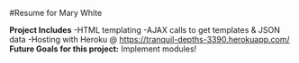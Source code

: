 #Resume for Mary White

__Project Includes__
-HTML templating
-AJAX calls to get templates & JSON data
-Hosting with Heroku @ https://tranquil-depths-3390.herokuapp.com/
__Future Goals for this project:__ Implement modules!